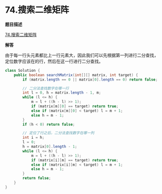 # 74.搜索二维矩阵

**题目描述**

[74.搜索二维矩阵](https://leetcode-cn.com/problems/search-a-2d-matrix/)

**解答**

由于每一行头元素都比上一行元素大，因此我们可以先根据第一列进行二分查找，定位数字应该在的行，然后在这一行进行二分查找。

```java
class Solution {
    public boolean searchMatrix(int[][] matrix, int target) {
        if (matrix.length == 0 || matrix[0].length == 0) return false;

        // 二分法查找数字在哪一行
        int l = 0, h = matrix.length - 1, m;
        while (l <= h) {
            m = l + ((h - l) >> 1);
            if (matrix[m][0] == target) return true;
            else if (matrix[m][0] < target) l = m + 1;
            else h = m - 1;
        }
        if (h < 0) return false;

        // 定位了行之后，二分法查找数字在哪一列
        int i = h;
        l = 0;
        h = matrix[0].length - 1;
        while (l <= h) {
            m = l + ((h - l) >> 1);
            if (matrix[i][m] == target) return true;
            else if (matrix[i][m] < target) l = m + 1;
            else h = m - 1;
        }
        return false;
    }
}
```